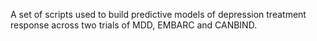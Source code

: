 A set of scripts used to build predictive models of depression treatment response across two trials of MDD, EMBARC and CANBIND. 
